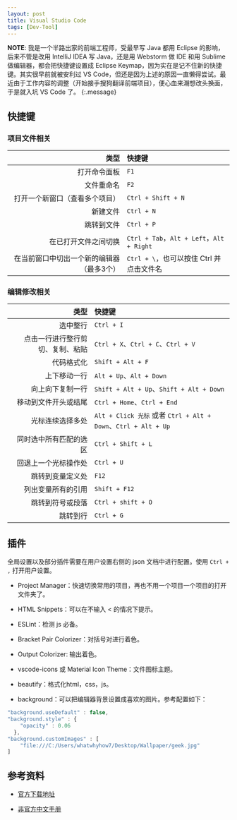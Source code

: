 ```yaml
---
layout: post
title: Visual Studio Code
tags: [Dev-Tool]
---
```


**NOTE**: 我是一个半路出家的前端工程师，受最早写 Java 都用 Eclipse 的影响，后来不管是改用 IntelliJ IDEA 写 Java，还是用 Webstorm 做 IDE 和用 Sublime 做编辑器，都会把快捷键设置成 Eclipse Keymap，因为实在是记不住新的快捷键。其实很早前就被安利过 VS Code，但还是因为上述的原因一直懒得尝试。最近由于工作内容的调整（开始接手搜狗翻译前端项目），便心血来潮想改头换面，于是就入坑 VS Code 了。
{:.message}

## 快捷键

### 项目文件相关

| 类型 | 快捷键 |
| ---: | :--- |
| 打开命令面板 | `F1` |
| 文件重命名 | `F2` |
| 打开一个新窗口（查看多个项目） | `Ctrl + Shift + N` |
| 新建文件 | `Ctrl + N` |
| 跳转到文件 | `Ctrl + P` |
| 在已打开文件之间切换 | `Ctrl + Tab`，`Alt + Left`，`Alt + Right` |
| 在当前窗口中切出一个新的编辑器（最多3个）| `Ctrl + \`，也可以按住 Ctrl 并点击文件名 |

### 编辑修改相关

| 类型 | 快捷键 |
| ---: | :--- |
| 选中整行 | `Ctrl + I` |
| 点击一行进行整行剪切、复制、粘贴 | `Ctrl + X`、`Ctrl + C`、`Ctrl + V` |
| 代码格式化 | `Shift + Alt + F` |
| 上下移动一行 | `Alt + Up`、`Alt + Down` |
| 向上向下复制一行 | `Shift + Alt + Up`、`Shift + Alt + Down` |
| 移动到文件开头或结尾 | `Ctrl + Home`、`Ctrl + End` |
| 光标连续选择多处 | `Alt + Click 光标` 或者 `Ctrl + Alt + Down`、`Ctrl + Alt + Up` |
| 同时选中所有匹配的选区 | `Ctrl + Shift + L` |
| 回退上一个光标操作处 | `Ctrl + U` |
| 跳转到变量定义处 | `F12` |
| 列出变量所有的引用 | `Shift + F12` |
| 跳转到符号或段落 | `Ctrl + shift + O` |
| 跳转到行 | `Ctrl + G` |

## 插件

全局设置以及部分插件需要在用户设置右侧的 json 文档中进行配置。使用 `Ctrl + ,` 打开用户设置。

* Project Manager：快速切换常用的项目，再也不用一个项目一个项目的打开文件夹了。

* HTML Snippets：可以在不输入 < 的情况下提示。

* ESLint：检测 js 必备。

* Bracket Pair Colorizer：对括号对进行着色。

* Output Colorizer: 输出着色。

* vscode-icons 或 Material Icon Theme：文件图标主题。

* beautify：格式化html，css，js。

* background：可以把编辑器背景设置成喜欢的图片。参考配置如下：
```js
"background.useDefault" : false,
"background.style" : {
    "opacity" : 0.06
  },
"background.customImages" : [
    "file:///C:/Users/whatwhyhow7/Desktop/Wallpaper/geek.jpg"
]
```

## 参考资料

* [官方下载地址](https://code.visualstudio.com/)

* [非官方中文手册](https://jeasonstudio.gitbooks.io/vscode-cn-doc/content/)